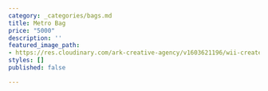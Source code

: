 ```yaml
---
category: _categories/bags.md
title: Metro Bag
price: "5000"
description: ''
featured_image_path:
- https://res.cloudinary.com/ark-creative-agency/v1603621196/wii-create/uploads/Misty-Hills-Laptop-Bag-IDEA-52026-BL-PROPPED-NO-LOGO_1__default_eixxcq.png
styles: []
published: false

---
```

